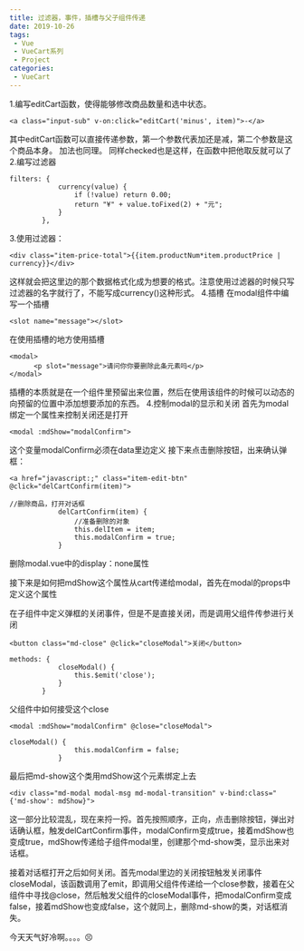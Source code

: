 ```yaml
---
title: 过滤器，事件，插槽与父子组件传递
date: 2019-10-26
tags:
 - Vue
 - VueCart系列
 - Project
categories:
 - VueCart
---
```


1.编写editCart函数，使得能够修改商品数量和选中状态。
```
<a class="input-sub" v-on:click="editCart('minus', item)">-</a>
```
其中editCart函数可以直接传递参数，第一个参数代表加还是减，第二个参数是这个商品本身。
加法也同理。
同样checked也是这样，在函数中把他取反就可以了
2.编写过滤器
```
filters: {
            currency(value) {
                if (!value) return 0.00;
                return "¥" + value.toFixed(2) + "元";
            }
        },
```
3.使用过滤器：
```
<div class="item-price-total">{{item.productNum*item.productPrice | currency}}</div>
```
这样就会把这里边的那个数据格式化成为想要的格式。注意使用过滤器的时候只写过滤器的名字就行了，不能写成currency()这种形式。
4.插槽
在modal组件中编写一个插槽
```
<slot name="message"></slot>
```
在使用插槽的地方使用插槽
```
<modal>
      <p slot="message">请问你你要删除此条元素吗</p>
</modal>
```
插槽的本质就是在一个组件里预留出来位置，然后在使用该组件的时候可以动态的向预留的位置中添加想要添加的东西。
4.控制modal的显示和关闭
首先为modal绑定一个属性来控制关闭还是打开
```
<modal :mdShow="modalConfirm">
```
这个变量modalConfirm必须在data里边定义
接下来点击删除按钮，出来确认弹框：
```
<a href="javascript:;" class="item-edit-btn" @click="delCartConfirm(item)">
```
```
//删除商品，打开对话框
            delCartConfirm(item) {
                //准备删除的对象
                this.delItem = item;
                this.modalConfirm = true;
            }
```
删除modal.vue中的display：none属性

接下来是如何把mdShow这个属性从cart传递给modal，首先在modal的props中定义这个属性

在子组件中定义弹框的关闭事件，但是不是直接关闭，而是调用父组件传参进行关闭
```
<button class="md-close" @click="closeModal">关闭</button>
```
```
methods: {
            closeModal() {
                this.$emit('close');
            }
        }
```
父组件中如何接受这个close
```
<modal :mdShow="modalConfirm" @close="closeModal">
```
```
closeModal() {
                this.modalConfirm = false;
            }
```
最后把md-show这个类用mdShow这个元素绑定上去
```
<div class="md-modal modal-msg md-modal-transition" v-bind:class="{'md-show': mdShow}">
```

这一部分比较混乱，现在来捋一捋。首先按照顺序，正向，点击删除按钮，弹出对话确认框，触发delCartConfirm事件，modalConfirm变成true，接着mdShow也变成true，mdShow传递给子组件modal里，创建那个md-show类，显示出来对话框。

接着对话框打开之后如何关闭。首先modal里边的关闭按钮触发关闭事件closeModal，该函数调用了emit，即调用父组件传递给一个close参数，接着在父组件中寻找@close，然后触发父组件的closeModal事件，把modalConfirm变成false，接着mdShow也变成false，这个就同上，删除md-show的类，对话框消失。

今天天气好冷啊。。。。😣

